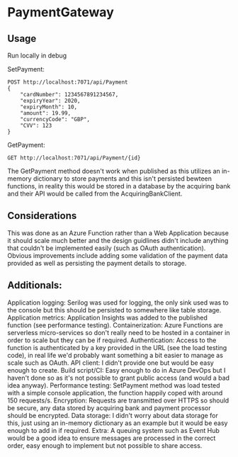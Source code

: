 # PaymentGateway

## Usage
Run locally in debug

SetPayment:
```
POST http://localhost:7071/api/Payment
{
	"cardNumber": 1234567891234567,
	"expiryYear": 2020,
	"expiryMonth": 10,
	"amount": 19.99,
	"currencyCode": "GBP",
	"CVV": 123
}
```

GetPayment:
```
GET http://localhost:7071/api/Payment/{id}
```

The GetPayment method doesn't work when published as this utilizes an in-memory dictionary to store payments and this isn't persisted bewteen functions, in reality this would be stored in a database by the acquiring bank and their API would be called from the AcquiringBankClient.

## Considerations
This was done as an Azure Function rather than a Web Application because it should scale much better and the design guidlines didn't include anything that couldn't be implemented easily (such as OAuth authentication). Obvious improvements include adding some validation of the payment data provided as well as persisting the payment details to storage.

## Additionals:
Application logging: Serilog was used for logging, the only sink used was to the console but this should be persisted to somewhere like table storage.
Application metrics: Application Insights was added to the published function (see performance testing).
Containerization: Azure Functions are serverless micro-services so don't really need to be hosted in a container in order to scale but they can be if required.
Authentication: Access to the function is authenticated by a key provided in the URL (see the load testing code), in real life we'd probably want something a bit easier to manage as scale such as OAuth.
API client: I didn't provide one but would be easy enough to create.
Build script/CI: Easy enough to do in Azure DevOps but I haven't done so as it's not possible to grant public access (and would a bad idea anyway).
Performance testing: SetPayment method was load tested with a simple console application, the function happily coped with around 150 requests/s.
Encryption: Requests are transmitted over HTTPS so should be secure, any data stored by acquiring bank and payment processor should be encrypted.
Data storage: I didn't worry about data storage for this, just using an in-memory dictionary as an example but it would be easy enough to add in if required.
Extra: A queuing system such as Event Hub would be a good idea to ensure messages are processed in the correct order, easy enough to implement but not possible to share access.
